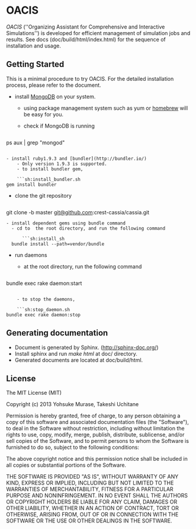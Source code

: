 # OACIS

*OACIS* (''Organizing Assistant for Comprehensive and Interactive Simulations'') is developed for efficient management of simulation jobs and results.
See docs (doc/build/html/index.html) for the sequence of installation and usage.

## Getting Started

This is a minimal procedure to try OACIS.
For the detailed installation process, please refer to the document.

- install [MongoDB](http://www.mongodb.org/) on your system.
    - using package management system such as yum or [homebrew](http://brew.sh/) will be easy for you.
    - check if MongoDB is running

        ```sh:check_db_daemons.sh
ps aux | grep "mongod"
```

- install ruby1.9.3 and [bundler](http://bundler.io/)
    - Only version 1.9.3 is supported.
    - to install bundler gem,

    ```sh:install_bundler.sh
gem install bundler
```

- clone the git repository

    ```sh:clone.sh
git clone -b master git@github.com:crest-cassia/cassia.git
```
- install dependent gems using bundle command
  - cd to  the root directory, and run the following command

      ```sh:install_sh
  bundle install --path=vendor/bundle
```

- run daemons
    - at the root directory, run the following command

    ```sh:start_daemon.sh
bundle exec rake daemon:start
```

    - to stop the daemons,

    ```sh:stop_daemon.sh
bundle exec rake daemon:stop
```

## Generating documentation

- Document is generated by Sphinx. (<http://sphinx-doc.org/>)
- Install sphinx and run _make html_ at doc/ directory.
- Generated documents are located at doc/build/html.

## License

The MIT License (MIT)

Copyright (c) 2013 Yohsuke Murase, Takeshi Uchitane

Permission is hereby granted, free of charge, to any person obtaining a copy of
this software and associated documentation files (the "Software"), to deal in
the Software without restriction, including without limitation the rights to
use, copy, modify, merge, publish, distribute, sublicense, and/or sell copies of
the Software, and to permit persons to whom the Software is furnished to do so, 
subject to the following conditions:

The above copyright notice and this permission notice shall be included in all 
copies or substantial portions of the Software.

THE SOFTWARE IS PROVIDED "AS IS", WITHOUT WARRANTY OF ANY KIND, EXPRESS OR
IMPLIED, INCLUDING BUT NOT LIMITED TO THE WARRANTIES OF MERCHANTABILITY, FITNESS
FOR A PARTICULAR PURPOSE AND NONINFRINGEMENT. IN NO EVENT SHALL THE AUTHORS OR
COPYRIGHT HOLDERS BE LIABLE FOR ANY CLAIM, DAMAGES OR OTHER LIABILITY, WHETHER
IN AN ACTION OF CONTRACT, TORT OR OTHERWISE, ARISING FROM, OUT OF OR IN
CONNECTION WITH THE SOFTWARE OR THE USE OR OTHER DEALINGS IN THE SOFTWARE.

